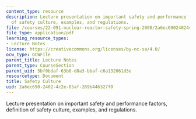 ```yaml
---
content_type: resource
description: Lecture presentation on important safety and performance factors, definition
  of safety culture, examples, and regulations.
file: /courses/22-091-nuclear-reactor-safety-spring-2008/2a6ec69024024c2e85af269b446327f0_MIT22_091S08_lec22.pdf
file_type: application/pdf
learning_resource_types:
- Lecture Notes
license: https://creativecommons.org/licenses/by-nc-sa/4.0/
ocw_type: OCWFile
parent_title: Lecture Notes
parent_type: CourseSection
parent_uid: 5bf0bdaf-63b8-d8a3-bbaf-c6a132061d3e
resourcetype: Document
title: Safety Culture
uid: 2a6ec690-2402-4c2e-85af-269b446327f0
---
```

Lecture presentation on important safety and performance factors, definition of safety culture, examples, and regulations.